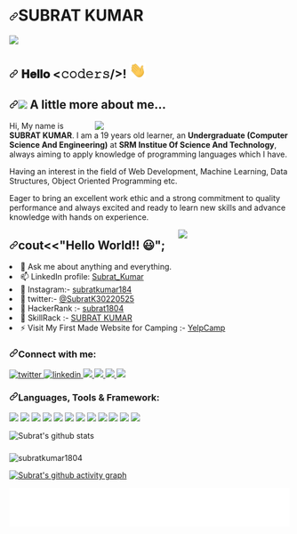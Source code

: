 <h1><a id="user-content-subrat-kumar" class="anchor" aria-hidden="true" href="#subrat-kumar"><svg class="octicon octicon-link" viewBox="0 0 16 16" version="1.1" width="16" height="16" aria-hidden="true"><path fill-rule="evenodd" d="M7.775 3.275a.75.75 0 001.06 1.06l1.25-1.25a2 2 0 112.83 2.83l-2.5 2.5a2 2 0 01-2.83 0 .75.75 0 00-1.06 1.06 3.5 3.5 0 004.95 0l2.5-2.5a3.5 3.5 0 00-4.95-4.95l-1.25 1.25zm-4.69 9.64a2 2 0 010-2.83l2.5-2.5a2 2 0 012.83 0 .75.75 0 001.06-1.06 3.5 3.5 0 00-4.95 0l-2.5 2.5a3.5 3.5 0 004.95 4.95l1.25-1.25a.75.75 0 00-1.06-1.06l-1.25 1.25a2 2 0 01-2.83 0z"></path></svg></a>SUBRAT KUMAR</h1>
<p><img src="https://komarev.com/ghpvc/?username=subratkumar1804&style=flat&color=e06c75&label=Profile Views"/></p>

<h2><a id="user-content--𝐇𝐞𝐥𝐥𝐨-𝚌𝚘𝚍𝚎𝚛𝚜-" class="anchor" aria-hidden="true" href="#-𝐇𝐞𝐥𝐥𝐨-𝚌𝚘𝚍𝚎𝚛𝚜-"><svg class="octicon octicon-link" viewBox="0 0 16 16" version="1.1" width="16" height="16" aria-hidden="true"><path fill-rule="evenodd" d="M7.775 3.275a.75.75 0 001.06 1.06l1.25-1.25a2 2 0 112.83 2.83l-2.5 2.5a2 2 0 01-2.83 0 .75.75 0 00-1.06 1.06 3.5 3.5 0 004.95 0l2.5-2.5a3.5 3.5 0 00-4.95-4.95l-1.25 1.25zm-4.69 9.64a2 2 0 010-2.83l2.5-2.5a2 2 0 012.83 0 .75.75 0 001.06-1.06 3.5 3.5 0 00-4.95 0l-2.5 2.5a3.5 3.5 0 004.95 4.95l1.25-1.25a.75.75 0 00-1.06-1.06l-1.25 1.25a2 2 0 01-2.83 0z"></path></svg></a> 𝐇𝐞𝐥𝐥𝐨 &lt;𝚌𝚘𝚍𝚎𝚛𝚜/&gt;! <a target="_blank" rel="noopener noreferrer" href="https://raw.githubusercontent.com/ABSphreak/ABSphreak/master/gifs/Hi.gif"><img src="https://raw.githubusercontent.com/ABSphreak/ABSphreak/master/gifs/Hi.gif" width="30px" style="max-width: 100%;"></a></h2>
<h2 dir="auto"><a id="user-content--a-little-more-about-me" class="anchor" aria-hidden="true" href="#-a-little-more-about-me"><svg class="octicon octicon-link" viewBox="0 0 16 16" version="1.1" width="16" height="16" aria-hidden="true"><path fill-rule="evenodd" d="M7.775 3.275a.75.75 0 001.06 1.06l1.25-1.25a2 2 0 112.83 2.83l-2.5 2.5a2 2 0 01-2.83 0 .75.75 0 00-1.06 1.06 3.5 3.5 0 004.95 0l2.5-2.5a3.5 3.5 0 00-4.95-4.95l-1.25 1.25zm-4.69 9.64a2 2 0 010-2.83l2.5-2.5a2 2 0 012.83 0 .75.75 0 001.06-1.06 3.5 3.5 0 00-4.95 0l-2.5 2.5a3.5 3.5 0 004.95 4.95l1.25-1.25a.75.75 0 00-1.06-1.06l-1.25 1.25a2 2 0 01-2.83 0z"></path></svg></a><a target="_blank" rel="noopener noreferrer" href="https://camo.githubusercontent.com/fb070d9f71a64edbafed08519130d75e7e0a0a69665d50d94ad095157f702e59/68747470733a2f2f6d656469612e67697068792e636f6d2f6d656469612f6d47634e6a736657416a593541455a4e77362f67697068792e676966"><img src="https://camo.githubusercontent.com/fb070d9f71a64edbafed08519130d75e7e0a0a69665d50d94ad095157f702e59/68747470733a2f2f6d656469612e67697068792e636f6d2f6d656469612f6d47634e6a736657416a593541455a4e77362f67697068792e676966" width="50" data-canonical-src="https://media.giphy.com/media/mGcNjsfWAjY5AEZNw6/giphy.gif" style="max-width: 100%;"></a> A little more about me...</h2>

<p>
  <img align="right" src="https://camo.githubusercontent.com/5cf186c198ff04be546d7b0af26c56637b2be220a6769c93cdd57d10b86794bc/68747470733a2f2f36342e6d656469612e74756d626c722e636f6d2f61306435383136363664323664643963363662663865643339356362613934382f74756d626c725f6d79327569737276596d317236306179356f315f3530302e67696676" width="350&quot;" data-canonical-src="https://64.media.tumblr.com/a0d581666d26dd9c66bf8ed395cba948/tumblr_my2uisrvYm1r60ay5o1_500.gifv" style="max-width: 100%;">
Hi, My name is <strong>SUBRAT KUMAR</strong>. I am a 19 years old learner, an <strong>Undergraduate (Computer Science And Engineering)</strong> at <strong>SRM Institue Of Science And Technology</strong>, always aiming to apply knowledge of programming languages which I have.</p> 
<p>Having an interest in the field of Web Development, Machine Learning, Data Structures, Object Oriented Programming etc.</p>
<p>Eager to bring an excellent work ethic and a strong commitment to quality performance and always excited and ready to learn new skills and advance knowledge with hands on experience.</p>
<img align="right" src="https://user-images.githubusercontent.com/5713670/87202985-820dcb80-c2b6-11ea-9f56-7ec461c497c3.gif" width="200&quot;" style="max-width: 100%;">
<h2><a id="user-content-printfn-hello-world-" class="anchor" aria-hidden="true" href="#printfn-hello-world-"><svg class="octicon octicon-link" viewBox="0 0 16 16" version="1.1" width="16" height="16" aria-hidden="true"><path fill-rule="evenodd" d="M7.775 3.275a.75.75 0 001.06 1.06l1.25-1.25a2 2 0 112.83 2.83l-2.5 2.5a2 2 0 01-2.83 0 .75.75 0 00-1.06 1.06 3.5 3.5 0 004.95 0l2.5-2.5a3.5 3.5 0 00-4.95-4.95l-1.25 1.25zm-4.69 9.64a2 2 0 010-2.83l2.5-2.5a2 2 0 012.83 0 .75.75 0 001.06-1.06 3.5 3.5 0 00-4.95 0l-2.5 2.5a3.5 3.5 0 004.95 4.95l1.25-1.25a.75.75 0 00-1.06-1.06l-1.25 1.25a2 2 0 01-2.83 0z"></path></svg></a>cout<<"Hello World!! <g-emoji class="g-emoji" alias="smiley" fallback-src="https://github.githubassets.com/images/icons/emoji/unicode/1f603.png">😃</g-emoji>";</h2>
<li><g-emoji class="g-emoji" alias="speech_balloon" fallback-src="https://github.githubassets.com/images/icons/emoji/unicode/1f4ac.png">💬</g-emoji> Ask me about anything and everything.</li>
<li><g-emoji class="g-emoji" alias="mailbox" fallback-src="https://github.githubassets.com/images/icons/emoji/unicode/1f4eb.png">📫</g-emoji> LinkedIn profile: <a href="https://www.linkedin.com/in/subrat-kumar-6a7732192/ rel="nofollow">Subrat_Kumar</a></li>
  <li><g-emoji class="g-emoji" alias="bell" fallback-src="https://github.githubassets.com/images/icons/emoji/unicode/1f514.png">🔔</g-emoji> Instagram:- <a href="https://www.instagram.com/subratkumar184/" rel="nofollow">subratkumar184</a></li>
    <li><g-emoji class="g-emoji" alias="bell" fallback-src="https://github.githubassets.com/images/icons/emoji/unicode/1f514.png">🔔</g-emoji> twitter:- <a href="https://twitter.com/SubratK30220525" rel="nofollow">@SubratK30220525</a></li>
  <li><g-emoji class="g-emoji" alias="seedling" fallback-src="https://github.githubassets.com/images/icons/emoji/unicode/1f331.png">🌱</g-emoji> HackerRank :- <a href="https://www.hackerrank.com/subrat1804" rel="nofollow">subrat1804</a></li>
  <li><g-emoji class="g-emoji" alias="seedling" fallback-src="https://github.githubassets.com/images/icons/emoji/unicode/1f331.png">🌱</g-emoji> SkillRack :- <a href="http://intern.skillrack.com/profile/348983/49f21fa01439087f4b18f77dd278904a04521b68" rel="nofollow">SUBRAT KUMAR</a></li>
   <li><g-emoji class="g-emoji" alias="zap" fallback-src="https://github.githubassets.com/images/icons/emoji/unicode/26a1.png">⚡</g-emoji> Visit My First Made Website for Camping :- <a href="https://subratkumaryelpcamp.herokuapp.com/" rel="nofollow">YelpCamp</a></li>
  <h3><a id="user-content-connect-with-me" class="anchor" aria-hidden="true" href="#connect-with-me"><svg class="octicon octicon-link" viewBox="0 0 16 16" version="1.1" width="16" height="16" aria-hidden="true"><path fill-rule="evenodd" d="M7.775 3.275a.75.75 0 001.06 1.06l1.25-1.25a2 2 0 112.83 2.83l-2.5 2.5a2 2 0 01-2.83 0 .75.75 0 00-1.06 1.06 3.5 3.5 0 004.95 0l2.5-2.5a3.5 3.5 0 00-4.95-4.95l-1.25 1.25zm-4.69 9.64a2 2 0 010-2.83l2.5-2.5a2 2 0 012.83 0 .75.75 0 001.06-1.06 3.5 3.5 0 00-4.95 0l-2.5 2.5a3.5 3.5 0 004.95 4.95l1.25-1.25a.75.75 0 00-1.06-1.06l-1.25 1.25a2 2 0 01-2.83 0z"></path></svg></a>Connect with me:</h3>
  <p>
  <a href="https://twitter.com/SubratK30220525" rel="nofollow">
<img src="https://camo.githubusercontent.com/13039975938e719b60e38191d050a182c1615f0e64a87494792c510ee111917a/68747470733a2f2f696d672e736869656c64732e696f2f62616467652f747769747465722d2532333030616365652e7376673f267374796c653d666f722d7468652d6261646765266c6f676f3d74776974746572266c6f676f436f6c6f723d7768697465" alt="twitter" data-canonical-src="https://img.shields.io/badge/twitter-%2300acee.svg?&amp;style=for-the-badge&amp;logo=twitter&amp;logoColor=white" style="max-width: 100%;">
</a>
  <a href="https://www.linkedin.com/in/subrat-kumar-6a7732192/" rel="nofollow">
<img src="https://camo.githubusercontent.com/5e3d78e5310a41c0667e07077cf93596229de398b154b83885dc068874ed5365/68747470733a2f2f696d672e736869656c64732e696f2f62616467652f6c696e6b6564696e2d2532333145373742352e7376673f267374796c653d666f722d7468652d6261646765266c6f676f3d6c696e6b6564696e266c6f676f436f6c6f723d7768697465" alt="linkedin" data-canonical-src="https://img.shields.io/badge/linkedin-%231E77B5.svg?&amp;style=for-the-badge&amp;logo=linkedin&amp;logoColor=white" style="max-width: 100%;">
</a>
  <a href="mailto:subratkumar1842@gmail.com">
<img src="https://camo.githubusercontent.com/571384769c09e0c66b45e39b5be70f68f552db3e2b2311bc2064f0d4a9f5983b/68747470733a2f2f696d672e736869656c64732e696f2f62616467652f476d61696c2d4431343833363f7374796c653d666f722d7468652d6261646765266c6f676f3d676d61696c266c6f676f436f6c6f723d7768697465" data-canonical-src="https://img.shields.io/badge/Gmail-D14836?style=for-the-badge&amp;logo=gmail&amp;logoColor=white" style="max-width: 100%;">
</a>
  <a href="https://join.skype.com/invite/hM2ThiPnDZpu" rel="nofollow">
  <img src = "https://img.shields.io/badge/Skype-blue?style=for-the-badge&logo=skype&logoColor=white">
  </a>
  <a href="https://www.instagram.com/subratkumar184/" rel="nofollow">
  <img src="https://img.shields.io/badge/Instagram-E4405F?style=for-the-badge&logo=instagram&logoColor=white">
  </a>
  <a href="https://www.hackerrank.com/subrat1804" rel="nofollow">
  <img src="https://img.shields.io/badge/-Hackerrank-2EC866?style=for-the-badge&logo=HackerRank&logoColor=white">
  </a>
  <br>
  </p>
  
  <h3><a id="user-content-languages-tools--framework" class="anchor" aria-hidden="true" href="#languages-tools--framework"><svg class="octicon octicon-link" viewBox="0 0 16 16" version="1.1" width="16" height="16" aria-hidden="true"><path fill-rule="evenodd" d="M7.775 3.275a.75.75 0 001.06 1.06l1.25-1.25a2 2 0 112.83 2.83l-2.5 2.5a2 2 0 01-2.83 0 .75.75 0 00-1.06 1.06 3.5 3.5 0 004.95 0l2.5-2.5a3.5 3.5 0 00-4.95-4.95l-1.25 1.25zm-4.69 9.64a2 2 0 010-2.83l2.5-2.5a2 2 0 012.83 0 .75.75 0 001.06-1.06 3.5 3.5 0 00-4.95 0l-2.5 2.5a3.5 3.5 0 004.95 4.95l1.25-1.25a.75.75 0 00-1.06-1.06l-1.25 1.25a2 2 0 01-2.83 0z"></path></svg></a>Languages, Tools &amp; Framework:</h3>
 <p>
  <img src="https://img.shields.io/badge/C-00599C?style=for-the-badge&logo=c&logoColor=white">
  <img src="https://img.shields.io/badge/C%2B%2B-00599C?style=for-the-badge&logo=c%2B%2B&logoColor=white">
  <img src="https://img.shields.io/badge/Java-ED8B00?style=for-the-badge&logo=java&logoColor=white">
  <img src="https://img.shields.io/badge/Python-FFD43B?style=for-the-badge&logo=python&logoColor=darkgreen">
  <img src="https://img.shields.io/badge/HTML5-E34F26?style=for-the-badge&logo=html5&logoColor=white">
  <img src="https://img.shields.io/badge/CSS3-1572B6?style=for-the-badge&logo=css3&logoColor=white">
  <img src="https://img.shields.io/badge/JavaScript-323330?style=for-the-badge&logo=javascript&logoColor=F7DF1E">
  <img src="https://img.shields.io/badge/MySQL-00000F?style=for-the-badge&logo=mysql&logoColor=white">
  <img src="https://img.shields.io/badge/MongoDB-4EA94B?style=for-the-badge&logo=mongodb&logoColor=white">
  <img src="https://img.shields.io/badge/Node.js-339933?style=for-the-badge&logo=nodedotjs&logoColor=white">
  <img src="https://img.shields.io/badge/Microsoft-666666?style=for-the-badge&logo=microsoft&logoColor=white">
  <img src="https://img.shields.io/badge/Heroku-430098?style=for-the-badge&logo=heroku&logoColor=white">
  </p>
  
   ![Subrat's github stats](https://github-readme-stats.vercel.app/api?username=subratkumar1804&show_icons=true&theme=tokyonight&count_private=true)
  <h5>
  </h5>
  <img src="https://github-readme-stats.vercel.app/api/top-langs/?username=subratkumar1804&langs_count=10&theme=tokyonight&layout=compact&hide=html" alt="subratkumar1804"/>
  <br>
  




[![Subrat's github activity graph](https://activity-graph.herokuapp.com/graph?username=subratkumar1804&theme=react-dark)](https://github.com/subratkumar1804/github-readme-activity-graph)

 
  
 
  
  <img align="center" height="70" alt="Thanks" width="100%" src="https://github.com/Kushal997-das/Kushal997-das/raw/master/Profile%20generator/marquee.svg" style="max-width: 100%;">
  
